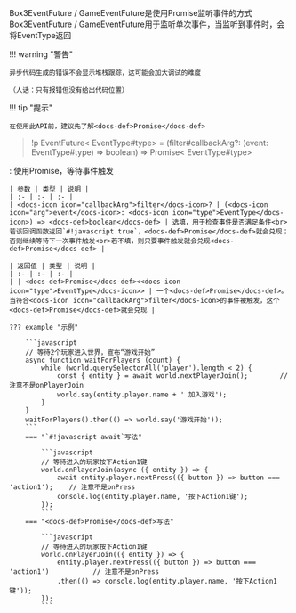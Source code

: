 <docs-def>Box3EventFuture</docs-def> / <docs-def>GameEventFuture</docs-def>是使用<docs-def>Promise</docs-def>监听事件的方式  
<docs-def>Box3EventFuture</docs-def> / <docs-def>GameEventFuture</docs-def>用于监听单次事件，当监听到事件时，会将<docs-icon icon="type">EventType</docs-icon>返回

!!! warning "警告"

    异步代码生成的错误不会显示堆栈跟踪，这可能会加大调试的难度

    （人话：只有报错但没有给出代码位置）

!!! tip "提示"

    在使用此API前，建议先了解<docs-def>Promise</docs-def>

> !p EventFuture< EventType#type> = (filter#callbackArg?: (event: EventType#type) => boolean) => Promise< EventType#type>

:   使用<docs-def>Promise</docs-def>，等待事件触发

    | 参数 | 类型 | 说明 |
    | :- | :- | :- |
    | <docs-icon icon="callbackArg">filter</docs-icon>? | (<docs-icon icon="arg">event</docs-icon>: <docs-icon icon="type">EventType</docs-icon>) => <docs-def>boolean</docs-def> | 选填，用于检查事件是否满足条件<br>若该回调函数返回`#!javascript true`，<docs-def>Promise</docs-def>就会兑现；否则继续等待下一次事件触发<br>若不填，则只要事件触发就会兑现<docs-def>Promise</docs-def> |

    | 返回值 | 类型 | 说明 |
    | :- | :- | :- |
    | | <docs-def>Promise</docs-def><<docs-icon icon="type">EventType</docs-icon>> | 一个<docs-def>Promise</docs-def>。当符合<docs-icon icon="callbackArg">filter</docs-icon>的事件被触发，这个<docs-def>Promise</docs-def>就会兑现 |

    ??? example "示例"

        ```javascript
        // 等待2个玩家进入世界，宣布“游戏开始”
        async function waitForPlayers (count) {
            while (world.querySelectorAll('player').length < 2) {
                const { entity } = await world.nextPlayerJoin();        // 注意不是onPlayerJoin
                world.say(entity.player.name + ' 加入游戏');
            }
        }
        waitForPlayers().then(() => world.say('游戏开始'));
        ```
        === "`#!javascript await`写法"

            ```javascript
            // 等待进入的玩家按下Action1键
            world.onPlayerJoin(async ({ entity }) => {
                await entity.player.nextPress(({ button }) => button === 'action1');    // 注意不是onPress
                console.log(entity.player.name, '按下Action1键');
            });
            ```
        === "<docs-def>Promise</docs-def>写法"

            ```javascript
            // 等待进入的玩家按下Action1键
            world.onPlayerJoin(({ entity }) => {
                entity.player.nextPress(({ button }) => button === 'action1')           // 注意不是onPress
                .then(() => console.log(entity.player.name, '按下Action1键'));
            });
            ```